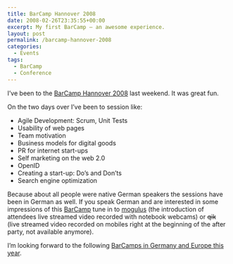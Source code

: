 ```yaml
---
title: BarCamp Hannover 2008
date: 2008-02-26T23:35:55+00:00
excerpt: My first BarCamp — an awesome experience.
layout: post
permalink: /barcamp-hannover-2008
categories:
  - Events
tags:
  - BarCamp
  - Conference
---
```

I’ve been to the [BarCamp Hannover 2008](https://www.barcamphannover.de/) last weekend. It was great fun.

On the two days over I’ve been to session like:

  * Agile Development: Scrum, Unit Tests
  * Usability of web pages
  * Team motivation
  * Business models for digital goods
  * PR for internet start-ups
  * Self marketing on the web 2.0
  * OpenID
  * Creating a start-up: Do’s and Don’ts
  * Search engine optimization

Because about all people were native German speakers the sessions have been in German as well. If you speak German and are interested in some impressions of this [BarCamp](https://en.wikipedia.org/wiki/BarCamp) tune in to [mogulus](https://original.livestream.com/barcamphannover) (the introduction of attendees live streamed video recorded with notebook webcams) or ~~qik~~ (live streamed video recorded on mobiles right at the beginning of the after party, not available anymore).

I’m looking forward to the following [BarCamps in Germany and Europe this year](http://barcamp.org/).